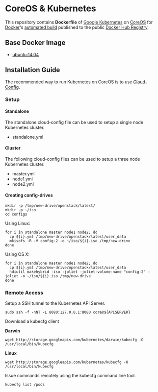 # CoreOS & Kubernetes 

This repository contains **Dockerfile** of [Google Kubernetes](https://github.com/GoogleCloudPlatform/kubernetes) on [CoreOS](https://coreos.com) for [Docker](https://www.docker.com/)'s [automated build](https://registry.hub.docker.com/u/guttertec/coreos-kubernetes/) published to the public [Docker Hub Registry](https://registry.hub.docker.com/).

## Base Docker Image

* [ubuntu:14.04](https://registry.hub.docker.com/u/library/ubuntu/)

## Installation Guide

The recommended way to run Kubernetes on CoreOS is to use [Cloud-Config](https://coreos.com/docs/cluster-management/setup/cloudinit-cloud-config/).

### Setup

#### Standalone

The standalone cloud-config file can be used to setup a single node Kubernetes cluster.

* standalone.yml

#### Cluster

The following cloud-config files can be used to setup a three node Kubernetes cluster.

* master.yml
* node1.yml
* node2.yml

#### Creating config-drives

`mkdir -p /tmp/new-drive/openstack/latest/`  
`mkdir -p ~/iso`  
`cd configs`

Using Linux:

```
for i in standalone master node1 node2; do
  cp ${i}.yml /tmp/new-drive/openstack/latest/user_data
  mkisofs -R -V config-2 -o ~/iso/${i}.iso /tmp/new-drive
done
```

Using OS X:

```
for i in standalone master node1 node2; do
  cp ${i}.yml /tmp/new-drive/openstack/latest/user_data
  hdiutil makehybrid -iso -joliet -joliet-volume-name "config-2" -joliet -o ~/iso/${i}.iso /tmp/new-drive
done
```

### Remote Access

Setup a SSH tunnel to the Kubernetes API Server.

`sudo ssh -f -nNT -L 8080:127.0.0.1:8080 core@${APISERVER}`


Download a kubecfg client

**Darwin**

`wget http://storage.googleapis.com/kubernetes/darwin/kubecfg -O /usr/local/bin/kubecfg`

**Linux**

`wget http://storage.googleapis.com/kubernetes/kubecfg -O /usr/local/bin/kubecfg`

Issue commands remotely using the kubecfg command line tool.

`kubecfg list /pods`